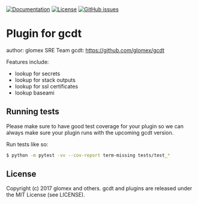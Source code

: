 [![Documentation](https://readthedocs.org/projects/beedo/badge/?version=latest)](http://gcdt.readthedocs.io/en/latest/)
[![License](http://img.shields.io/badge/license-MIT-yellowgreen.svg)](LICENSE) 
[![GitHub issues](https://img.shields.io/github/issues/glomex/glomex-cloud-deployment-tools.svg?maxAge=2592000)](https://github.com/glomex/glomex-cloud-deployment-tools/issues)

# Plugin for gcdt

author: glomex SRE Team
gcdt: https://github.com/glomex/gcdt

Features include:

* lookup for secrets
* lookup for stack outputs
* lookup for ssl certificates
* lookup baseami 


## Running tests

Please make sure to have good test coverage for your plugin so we can always make sure your plugin runs with the upcoming gcdt version.

Run tests like so:

``` bash
$ python -m pytest -vv --cov-report term-missing tests/test_*
```


## License

Copyright (c) 2017 glomex and others.
gcdt and plugins are released under the MIT License (see LICENSE).

